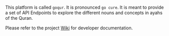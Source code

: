 This platform is called `goqur`. It is pronounced `go cure`. It is meant to provide a set of API Endpoints to explore the different nouns and concepts in ayahs of the Quran.  

Please refer to the project [Wiki](https://github.com/khaledhikmat/goqur/wiki) for developer documentation.
